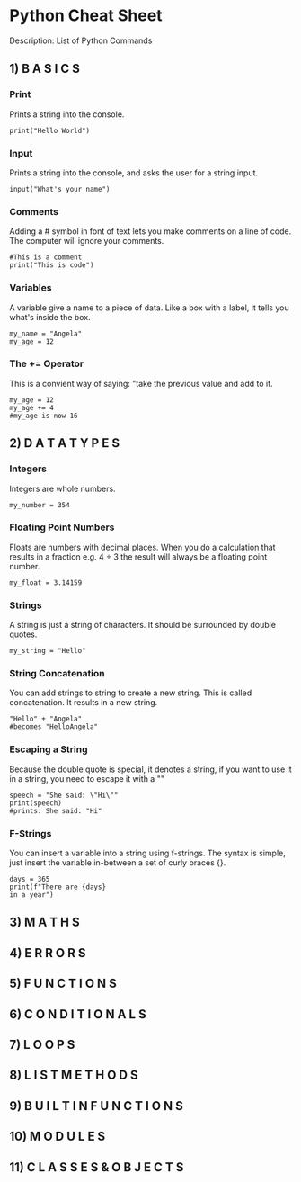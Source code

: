 # Python Cheat Sheet

Description: List of Python Commands

## 1) B A S I C S

### Print
Prints a string into the console.
```
print("Hello World")
```
### Input
Prints a string into the console,
and asks the user for a string input.
```
input("What's your name")
```
### Comments
Adding a # symbol in font of text
lets you make comments on a line of code.
The computer will ignore your comments.
```
#This is a comment
print("This is code")
```
### Variables
A variable give a name to a piece of data.
Like a box with a label, it tells you what's
inside the box.
```
my_name = "Angela"
my_age = 12
```
### The += Operator
This is a convient way of saying: "take the
previous value and add to it.
```
my_age = 12
my_age += 4
#my_age is now 16
```
## 2) D A T A T Y P E S
### Integers
Integers are whole numbers.
```
my_number = 354
```
### Floating Point Numbers
Floats are numbers with decimal places.
When you do a calculation that results in
a fraction e.g. 4 ÷ 3 the result will always be
a floating point number.
```
my_float = 3.14159
```
### Strings
A string is just a string of characters.
It should be surrounded by double quotes.
```
my_string = "Hello"
```
### String Concatenation
You can add strings to string to create
a new string. This is called concatenation.
It results in a new string.
```
"Hello" + "Angela"
#becomes "HelloAngela"
```
### Escaping a String
Because the double quote is special, it
denotes a string, if you want to use it in
a string, you need to escape it with a "\"
```
speech = "She said: \"Hi\""
print(speech)
#prints: She said: "Hi"
```
### F-Strings
You can insert a variable into a string
using f-strings.
The syntax is simple, just insert the variable
in-between a set of curly braces {}.
```
days = 365
print(f"There are {days}
in a year")
```
## 3) M A T H S

## 4) E R R O R S

## 5) F U N C T I O N S

## 6) C O N D I T I O N A L S

## 7) L O O P S

## 8) L I S T M E T H O D S

## 9) B U I L T I N F U N C T I O N S

## 10) M O D U L E S

## 11) C L A S S E S & O B J E C T S
